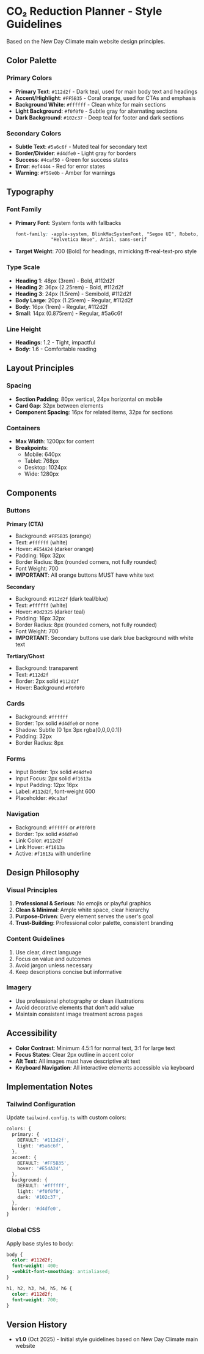 # CO₂ Reduction Planner - Style Guidelines

Based on the New Day Climate main website design principles.

## Color Palette

### Primary Colors
- **Primary Text**: `#112d2f` - Dark teal, used for main body text and headings
- **Accent/Highlight**: `#FF5B35` - Coral orange, used for CTAs and emphasis
- **Background White**: `#ffffff` - Clean white for main sections
- **Light Background**: `#f0f0f0` - Subtle gray for alternating sections
- **Dark Background**: `#102c37` - Deep teal for footer and dark sections

### Secondary Colors
- **Subtle Text**: `#5a6c6f` - Muted teal for secondary text
- **Border/Divider**: `#d4dfe0` - Light gray for borders
- **Success**: `#4caf50` - Green for success states
- **Error**: `#ef4444` - Red for error states
- **Warning**: `#f59e0b` - Amber for warnings

## Typography

### Font Family
- **Primary Font**: System fonts with fallbacks
  ```css
  font-family: -apple-system, BlinkMacSystemFont, "Segoe UI", Roboto, 
               "Helvetica Neue", Arial, sans-serif
  ```
- **Target Weight**: 700 (Bold) for headings, mimicking ff-real-text-pro style

### Type Scale
- **Heading 1**: 48px (3rem) - Bold, #112d2f
- **Heading 2**: 36px (2.25rem) - Bold, #112d2f
- **Heading 3**: 24px (1.5rem) - Semibold, #112d2f
- **Body Large**: 20px (1.25rem) - Regular, #112d2f
- **Body**: 16px (1rem) - Regular, #112d2f
- **Small**: 14px (0.875rem) - Regular, #5a6c6f

### Line Height
- **Headings**: 1.2 - Tight, impactful
- **Body**: 1.6 - Comfortable reading

## Layout Principles

### Spacing
- **Section Padding**: 80px vertical, 24px horizontal on mobile
- **Card Gap**: 32px between elements
- **Component Spacing**: 16px for related items, 32px for sections

### Containers
- **Max Width**: 1200px for content
- **Breakpoints**:
  - Mobile: 640px
  - Tablet: 768px
  - Desktop: 1024px
  - Wide: 1280px

## Components

### Buttons
**Primary (CTA)**
- Background: `#FF5B35` (orange)
- Text: `#ffffff` (white)
- Hover: `#E54A24` (darker orange)
- Padding: 16px 32px
- Border Radius: 8px (rounded corners, not fully rounded)
- Font Weight: 700
- **IMPORTANT**: All orange buttons MUST have white text

**Secondary**
- Background: `#112d2f` (dark teal/blue)
- Text: `#ffffff` (white)
- Hover: `#0d2325` (darker teal)
- Padding: 16px 32px
- Border Radius: 8px (rounded corners, not fully rounded)
- Font Weight: 700
- **IMPORTANT**: Secondary buttons use dark blue background with white text

**Tertiary/Ghost**
- Background: transparent
- Text: `#112d2f`
- Border: 2px solid `#112d2f`
- Hover: Background `#f0f0f0`

### Cards
- Background: `#ffffff`
- Border: 1px solid `#d4dfe0` or none
- Shadow: Subtle (0 1px 3px rgba(0,0,0,0.1))
- Padding: 32px
- Border Radius: 8px

### Forms
- Input Border: 1px solid `#d4dfe0`
- Input Focus: 2px solid `#f1613a`
- Input Padding: 12px 16px
- Label: `#112d2f`, font-weight 600
- Placeholder: `#9ca3af`

### Navigation
- Background: `#ffffff` or `#f0f0f0`
- Border: 1px solid `#d4dfe0`
- Link Color: `#112d2f`
- Link Hover: `#f1613a`
- Active: `#f1613a` with underline

## Design Philosophy

### Visual Principles
1. **Professional & Serious**: No emojis or playful graphics
2. **Clean & Minimal**: Ample white space, clear hierarchy
3. **Purpose-Driven**: Every element serves the user's goal
4. **Trust-Building**: Professional color palette, consistent branding

### Content Guidelines
1. Use clear, direct language
2. Focus on value and outcomes
3. Avoid jargon unless necessary
4. Keep descriptions concise but informative

### Imagery
- Use professional photography or clean illustrations
- Avoid decorative elements that don't add value
- Maintain consistent image treatment across pages

## Accessibility

- **Color Contrast**: Minimum 4.5:1 for normal text, 3:1 for large text
- **Focus States**: Clear 2px outline in accent color
- **Alt Text**: All images must have descriptive alt text
- **Keyboard Navigation**: All interactive elements accessible via keyboard

## Implementation Notes

### Tailwind Configuration
Update `tailwind.config.ts` with custom colors:
```typescript
colors: {
  primary: {
    DEFAULT: '#112d2f',
    light: '#5a6c6f',
  },
  accent: {
    DEFAULT: '#FF5B35',
    hover: '#E54A24',
  },
  background: {
    DEFAULT: '#ffffff',
    light: '#f0f0f0',
    dark: '#102c37',
  },
  border: '#d4dfe0',
}
```

### Global CSS
Apply base styles to body:
```css
body {
  color: #112d2f;
  font-weight: 400;
  -webkit-font-smoothing: antialiased;
}

h1, h2, h3, h4, h5, h6 {
  color: #112d2f;
  font-weight: 700;
}
```

## Version History
- **v1.0** (Oct 2025) - Initial style guidelines based on New Day Climate main website
